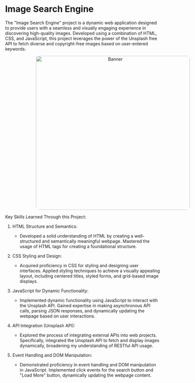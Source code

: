 # Image Search Engine

The "Image Search Engine" project is a dynamic web application designed to provide users with a seamless and visually engaging experience in discovering high-quality images. Developed using a combination of HTML, CSS, and JavaScript, this project leverages the power of the Unsplash free API to fetch diverse and copyright-free images based on user-entered keywords.

<p align="center">
    <a href="https://100xdevs.com/">
      <img src="https://github.com/gurinder-25/image-search-engine.github.io/assets/132286862/e26e2784-dce9-4dce-b2bc-8156fd1b7645" alt="Banner" style="width: 500px; margin-left: 100px; border-radius: 10px;">
    </a>
</p>

Key Skills Learned Through this Project:

1. HTML Structure and Semantics:
   - Developed a solid understanding of HTML by creating a well-structured and semantically meaningful webpage. Mastered the usage of HTML tags for creating a foundational structure.

2. CSS Styling and Design:
   - Acquired proficiency in CSS for styling and designing user interfaces. Applied styling techniques to achieve a visually appealing layout, including centered titles, styled forms, and grid-based image displays.

3. JavaScript for Dynamic Functionality:
   - Implemented dynamic functionality using JavaScript to interact with the Unsplash API. Gained expertise in making asynchronous API calls, parsing JSON responses, and dynamically updating the webpage based on user interactions.

4. API Integration (Unsplash API):
   - Explored the process of integrating external APIs into web projects. Specifically, integrated the Unsplash API to fetch and display images dynamically, broadening my understanding of RESTful API usage.

5. Event Handling and DOM Manipulation:
   - Demonstrated proficiency in event handling and DOM manipulation in JavaScript. Implemented click events for the search button and "Load More" button, dynamically updating the webpage content.
